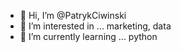 - 👋 Hi, I’m @PatrykCiwinski
- 👀 I’m interested in ... marketing, data
- 🌱 I’m currently learning ... python


<!---
PatrykCiwinski/PatrykCiwinski is a ✨ special ✨ repository because its `README.md` (this file) appears on your GitHub profile.
You can click the Preview link to take a look at your changes.
--->
